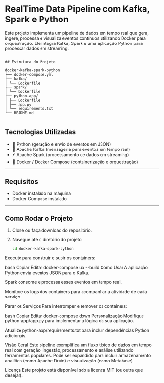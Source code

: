 # RealTime Data Pipeline com Kafka, Spark e Python

Este projeto implementa um pipeline de dados em tempo real que gera, ingere, processa e visualiza eventos contínuos utilizando Docker para orquestração. Ele integra Kafka, Spark e uma aplicação Python para processar dados em streaming.

```

## Estrutura do Projeto

docker-kafka-spark-python
├── docker-compose.yml
├── kafka/
│ └── Dockerfile
├── spark/
│ └── Dockerfile
├── python-app/
│ ├── Dockerfile
│ ├── app.py
│ └── requirements.txt
└── README.md


```
## Tecnologias Utilizadas

- 🐍 Python (geração e envio de eventos em JSON)
- 🧭 Apache Kafka (mensageria para eventos em tempo real)
- ⚡ Apache Spark (processamento de dados em streaming)
- 🐳 Docker / Docker Compose (containerização e orquestração)

---

## Requisitos

- Docker instalado na máquina  
- Docker Compose instalado

---

## Como Rodar o Projeto

1. Clone ou faça download do repositório.

2. Navegue até o diretório do projeto:

   ```bash
   cd docker-kafka-spark-python
Execute para construir e subir os containers:

bash
Copiar
Editar
docker-compose up --build
Como Usar
A aplicação Python envia eventos JSON para o Kafka.

Spark consome e processa esses eventos em tempo real.

Monitore os logs dos containers para acompanhar a atividade de cada serviço.

Parar os Serviços
Para interromper e remover os containers:

bash
Copiar
Editar
docker-compose down
Personalização
Modifique python-app/app.py para implementar a lógica da sua aplicação.

Atualize python-app/requirements.txt para incluir dependências Python adicionais.

Visão Geral
Este pipeline exemplifica um fluxo típico de dados em tempo real com geração, ingestão, processamento e análise utilizando ferramentas populares. Pode ser expandido para incluir armazenamento analítico (como Apache Druid) e visualização (como Metabase).

Licença
Este projeto está disponível sob a licença MIT (ou outra que desejar).
